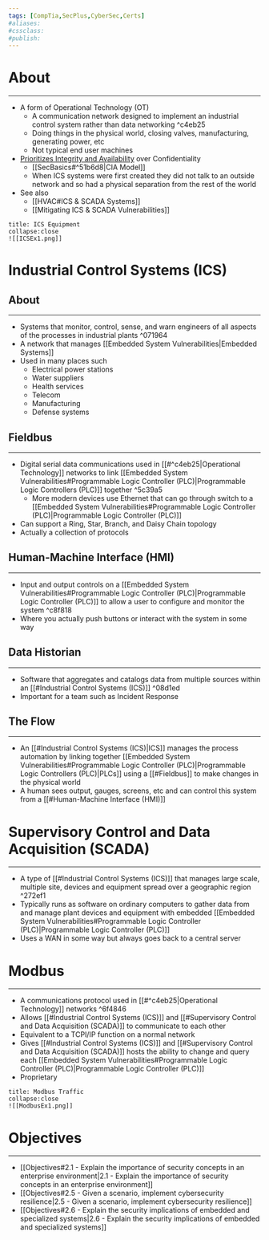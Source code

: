 ```yaml
---
tags: [CompTia,SecPlus,CyberSec,Certs]
#aliases:
#cssclass:
#publish:
---
```


# About
---
- A form of Operational Technology (OT)
	- A communication network designed to implement an industrial control system rather than data networking ^c4eb25
	- Doing things in the physical world, closing valves, manufacturing, generating power, etc
	- Not typical end user machines
- <u>Prioritizes Integrity and Availability</u> over Confidentiality
	- [[SecBasics#^51b6d8|CIA Model]]
	- When ICS systems were first created they did not talk to an outside network and so had a physical separation from the rest of the world
- See also
	- [[HVAC#ICS & SCADA Systems]]
	- [[Mitigating ICS & SCADA Vulnerabilities]]

```ad-example
title: ICS Equipment
collapse:close
![[ICSEx1.png]]
```

# Industrial Control Systems (ICS)

## About
---
- Systems that monitor, control, sense, and warn engineers of all aspects of the processes in industrial plants ^071964
- A network that manages [[Embedded System Vulnerabilities|Embedded Systems]]
- Used in many places such
	- Electrical power stations
	- Water suppliers
	- Health services
	- Telecom
	- Manufacturing
	- Defense systems

## Fieldbus
---
- Digital serial data communications used in [[#^c4eb25|Operational Technology]] networks to link [[Embedded System Vulnerabilities#Programmable Logic Controller (PLC)|Programmable Logic Controllers (PLC)]] together ^5c39a5
	- More modern devices use Ethernet that can go through switch to a [[Embedded System Vulnerabilities#Programmable Logic Controller (PLC)|Programmable Logic Controller (PLC)]]
- Can support a Ring, Star, Branch, and Daisy Chain topology
- Actually a collection of protocols

## Human-Machine Interface (HMI)
---
- Input and output controls on a [[Embedded System Vulnerabilities#Programmable Logic Controller (PLC)|Programmable Logic Controller (PLC)]] to allow a user to configure and monitor the system ^c8f818
- Where you actually push buttons or interact with the system in some way

## Data Historian
---
- Software that aggregates and catalogs data from multiple sources within an [[#Industrial Control Systems (ICS)]] ^08d1ed
- Important for a team such as Incident Response

## The Flow
---
- An [[#Industrial Control Systems (ICS)|ICS]] manages the process automation by linking together [[Embedded System Vulnerabilities#Programmable Logic Controller (PLC)|Programmable Logic Controllers (PLC)|PLCs]] using a [[#Fieldbus]] to make changes in the physical world
- A human sees output, gauges, screens, etc and can control this system from a [[#Human-Machine Interface (HMI)]] 

# Supervisory Control and Data Acquisition (SCADA)
---
- A type of [[#Industrial Control Systems (ICS)]] that manages large scale, multiple site, devices and equipment spread over a geographic region ^272ef1
- Typically runs as software on ordinary computers to gather data from and manage plant devices and equipment with embedded [[Embedded System Vulnerabilities#Programmable Logic Controller (PLC)|Programmable Logic Controller (PLC)]]
- Uses a WAN in some way but always goes back to a central server

# Modbus
---
- A communications protocol used in [[#^c4eb25|Operational Technology]] networks ^6f4846
- Allows [[#Industrial Control Systems (ICS)]] and [[#Supervisory Control and Data Acquisition (SCADA)]] to communicate to each other
- Equivalent to a TCPI/IP function on a normal network
- Gives [[#Industrial Control Systems (ICS)]] and [[#Supervisory Control and Data Acquisition (SCADA)]] hosts the ability to change and query each [[Embedded System Vulnerabilities#Programmable Logic Controller (PLC)|Programmable Logic Controller (PLC)]]
- Proprietary

```ad-example
title: Modbus Traffic
collapse:close
![[ModbusEx1.png]]
```

# Objectives
---
- [[Objectives#2.1 - Explain the importance of security concepts in an enterprise environment|2.1 - Explain the importance of security concepts in an enterprise environment]]
- [[Objectives#2.5 - Given a scenario, implement cybersecurity resilience|2.5 - Given a scenario, implement cybersecurity resilience]]
- [[Objectives#2.6 - Explain the security implications of embedded and specialized systems|2.6 - Explain the security implications of embedded and specialized systems]]